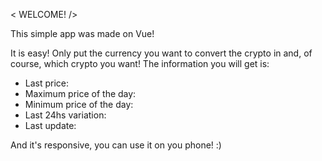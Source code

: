 < WELCOME! />

This simple app was made on Vue!

It is easy! Only put the currency you want to convert the crypto in and, of course, which crypto you want!
The information you will get is:

 * Last price:
 * Maximum price of the day:
 * Minimum price of the day:
 * Last 24hs variation:
 * Last update:
   
And it's responsive, you can use it on you phone! :)
